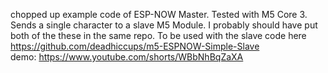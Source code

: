 chopped up example code of ESP-NOW Master.  Tested with M5 Core 3.  Sends a single character to a slave M5 Module.
I probably should have put both of the these in the same repo.
To be used with the slave code here https://github.com/deadhiccups/m5-ESPNOW-Simple-Slave  
demo: https://www.youtube.com/shorts/WBbNhBqZaXA
